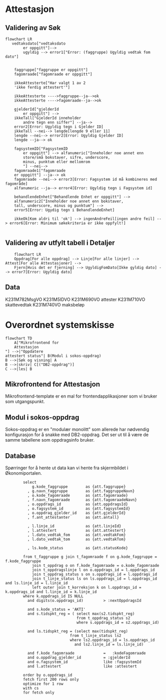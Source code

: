 # Attestasjon

## Validering av Søk

```mermaid
flowchart LR
   vedtaksdato["vedtaksdato 
        er oppgitt"]--> 
        ugyldig --> error1["Error: (faggruppe) Ugyldig vedtak fom dato"]

    
    faggruppe["faggruppe er oppgitt"]
    fagomraade["fagomraade er oppgitt"]
    
    ikkeAttesterte["Har valgt 1 av 2
    'ikke ferdig attestert'"]
    
    ikkeAttesterte ---->faggruppe--ja-->ok
    ikkeAttesterte ---->fagomraade--ja-->ok
    
    gjelderId["gjelderId 
        er oppgitt"] -->
    ikkeTall["GjelderId inneholder 
        andre tegn enn siffer"] --ja-->
    error2[Error: Ugyldig tegn i Gjelder ID]
    ikkeTall --nei--> lengde[lengde 9 eller 11] 
    lengde --nei--> error2[Error: Ugyldig Gjelder ID]
    lengde --ja--> ok

    fagsystemID["FagsystemID 
        er oppgitt"] --> alfanumeric["Inneholder noe annet enn 
        store/små bokstaver, sifre, underscore, 
        minus, punktum eller mellomrom
        "] --nei-->
    fagomraade1["fagomraade
    er oppgitt"] --ja--> ok
    fagomraade --nei--> error3[Error: Fagsystem id må kombineres med fagområde]
    alfanumeric --ja--> error4[Error: Ugyldig tegn i Fagsystem id]

    behandlendeEnhet["Behandlende Enhet er oppgitt"] -->
    alfanumeric2["Inneholder noe annet enn bokstaver, 
    tall, underscore, minus og punktum"] -->
    error5[Error: Ugydig tegn i BehandlendeEnhet]

    ikkeOk[Kom aldri til 'ok'] --> ingenAndreFeil[ingen andre feil] --> error6[Error: Minimum søkekriteria er ikke oppfylt!]
    
```

## Validering av utfylt tabell i Detaljer

```mermaid
    flowchart LR
    Oppdrag[For alle oppdrag] --> Linje[For alle linjer] --> Attest[For alle Attestasjoner] --> 
    Fjern[Hvis det er fjerning] --> UgyldigFomDato[Ikke gyldig dato] --> error7[Error: Ugyldig dato]
```

## Data

K231M782MsgVO
K231M5IDVO
K231M690VO attester
K231M710VO skattevedtak
K231M740VO maksbeløp

# Overordnet systemskisse
```mermaid
flowchart TD
    A["Mikrofrontend for 
    Attestasjon
"] -->|"Oppdatere
attestert status"| B(Modul i sokos-oppdrag)
B -->|Søk og visning| A
B -->|skriv| C[("DB2-oppdrag")]
C -->|les| B
```

## Mikrofrontend for Attestasjon

Mikrofrontend-template er en mal for frontendapplikasjoner som vi bruker som utgangspunkt.

## Modul i sokos-oppdrag
Sokos-oppdrag er en "modulær monolitt" som allerede har nødvendig konfigurasjon for å snakke med DB2-oppdrag. 
Det ser ut til å være de samme tabellene som oppdragsinfo bruker.

## Database
Spørringer for å hente ut data kan vi hente fra skjermbildet i Økonomiportalen.


```
		select  
			g.kode_faggruppe		as {att.faggruppe}
		  , g.navn_faggruppe		as {att.faggruppeNavn}
		  , o.kode_fagomraade		as {att.fagomraade}
		  , f.navn_fagomraade		as {att.fagomraadeNavn}
		  , o.oppdrags_id			as {att.oppdragsId}
		  , o.fagsystem_id			as {att.fagsystemId}
		  , o.oppdrag_gjelder_id	as {att.gjelderId}
		  , f.ant_attestanter		as {att.antall}
		  
		  , l.linje_id				as {att.linjeId}
		  , l.attestert				as {att.attestert}
		  , l.dato_vedtak_fom		as {att.vedtakFom}
		  , l.dato_vedtak_tom		as {att.vedtakTom}
		  
		  , ls.kode_status			as {att.statusKode}  
		  
		from t_faggruppe g join t_fagomraade f on g.kode_faggruppe = f.kode_faggruppe
			join t_oppdrag o on f.kode_fagomraade = o.kode_fagomraade 
			join t_oppdragslinje l on o.oppdrags_id = l.oppdrags_id
			join t_oppdrag_status s on s.oppdrags_id = l.oppdrags_id
			join t_linje_status ls on ls.oppdrags_id = l.oppdrags_id and ls.linje_id = l.linje_id
			left outer join t_korreksjon k on l.oppdrags_id = k.oppdrags_id and l.linje_id = k.linje_id
		where k.oppdrags_id IS NULL
		  and digits(o.oppdrags_id)			> :nextOppdragsId

		  and s.kode_status = 'AKTI'
		  and s.tidspkt_reg = ( select max(s2.tidspkt_reg)
								from t_oppdrag_status s2 
								where s.oppdrags_id = s2.oppdrags_id)

  		  and ls.tidspkt_reg = (select max(tidspkt_reg)
  		  					 from t_linje_status ls2
                 			 where ls2.oppdrags_id = ls.oppdrags_id
                			   and ls2.linje_id = ls.linje_id)
  
		  and f.kode_fagomraade 			= 	:kodeFagomraade
		  and o.oppdrag_gjelder_id 			= :gjelderId
		  and o.fagsystem_id 				like :fagsystemId
		  and l.attestert 					like :attestert
		  
		order by o.oppdrags_id
		fetch first 200 rows only
		optimize for 1 row
		with cs
		for fetch only
```
